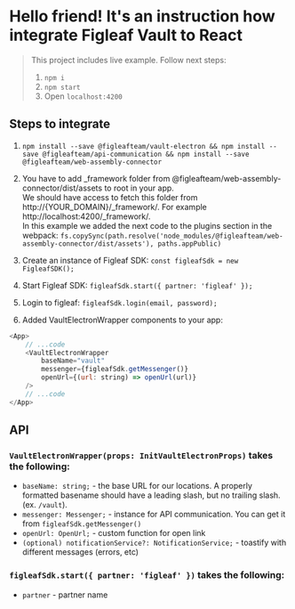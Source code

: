# Hello friend! It's an instruction how integrate Figleaf Vault to React

> This project includes live example. Follow next steps:
> 1. `npm i`
> 2. `npm start`
> 3. Open `localhost:4200`

## Steps to integrate

1. `npm install --save @figleafteam/vault-electron && npm install --save @figleafteam/api-communication && npm install --save @figleafteam/web-assembly-connector`

2. You have to add _framework folder from @figleafteam/web-assembly-connector/dist/assets to root in your app. \
   We should have access to fetch this folder from http://{YOUR_DOMAIN}/_framework/. For example http://localhost:4200/_framework/. \
   In this example we added the next code to the plugins section in the webpack:
   `fs.copySync(path.resolve('node_modules/@figleafteam/web-assembly-connector/dist/assets'), paths.appPublic)`
   
3. Create an instance of Figleaf SDK: `const figleafSdk = new FigleafSDK();`

4. Start Figleaf SDK: `figleafSdk.start({ partner: 'figleaf' });`

5. Login to figleaf: `figleafSdk.login(email, password);`

6. Added VaultElectronWrapper components to your app:
```js
<App>
    // ...code
    <VaultElectronWrapper
        baseName="vault"
        messenger={figleafSdk.getMessenger()}
        openUrl={(url: string) => openUrl(url)}
    />
    // ...code
</App>
```

## API

### `VaultElectronWrapper(props: InitVaultElectronProps)` takes the following:
- `baseName: string;` - the base URL for our locations. A properly formatted basename should have a leading slash, but no trailing slash. (ex. `/vault`).
- `messenger: Messenger;` - instance for API communication. You can get it from `figleafSdk.getMessenger()`
- `openUrl: OpenUrl;` - custom function for open link
- `(optional) notificationService?: NotificationService;` - toastify with different messages (errors, etc)

### `figleafSdk.start({ partner: 'figleaf' })` takes the following:
- `partner` - partner name
